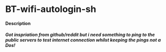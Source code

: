 # BT-wifi-autologin-sh
#### Description
##### Got inspriation from github/reddit but i need something to ping to the public servers to test internet connection whilst keeping the pings not a Dos!



